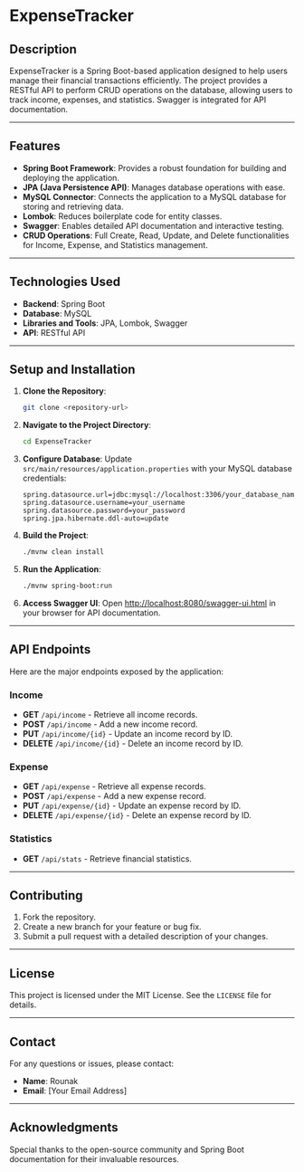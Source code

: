 # ExpenseTracker

## Description
ExpenseTracker is a Spring Boot-based application designed to help users manage their financial transactions efficiently. The project provides a RESTful API to perform CRUD operations on the database, allowing users to track income, expenses, and statistics. Swagger is integrated for API documentation.

---

## Features
- **Spring Boot Framework**: Provides a robust foundation for building and deploying the application.
- **JPA (Java Persistence API)**: Manages database operations with ease.
- **MySQL Connector**: Connects the application to a MySQL database for storing and retrieving data.
- **Lombok**: Reduces boilerplate code for entity classes.
- **Swagger**: Enables detailed API documentation and interactive testing.
- **CRUD Operations**: Full Create, Read, Update, and Delete functionalities for Income, Expense, and Statistics management.

---

## Technologies Used
- **Backend**: Spring Boot
- **Database**: MySQL
- **Libraries and Tools**: JPA, Lombok, Swagger
- **API**: RESTful API

---

## Setup and Installation
1. **Clone the Repository**:
   ```bash
   git clone <repository-url>
   ```

2. **Navigate to the Project Directory**:
   ```bash
   cd ExpenseTracker
   ```

3. **Configure Database**:
   Update `src/main/resources/application.properties` with your MySQL database credentials:
   ```properties
   spring.datasource.url=jdbc:mysql://localhost:3306/your_database_name
   spring.datasource.username=your_username
   spring.datasource.password=your_password
   spring.jpa.hibernate.ddl-auto=update
   ```

4. **Build the Project**:
   ```bash
   ./mvnw clean install
   ```

5. **Run the Application**:
   ```bash
   ./mvnw spring-boot:run
   ```

6. **Access Swagger UI**:
   Open [http://localhost:8080/swagger-ui.html](http://localhost:8080/swagger-ui.html) in your browser for API documentation.

---

## API Endpoints
Here are the major endpoints exposed by the application:

### Income
- **GET** `/api/income` - Retrieve all income records.
- **POST** `/api/income` - Add a new income record.
- **PUT** `/api/income/{id}` - Update an income record by ID.
- **DELETE** `/api/income/{id}` - Delete an income record by ID.

### Expense
- **GET** `/api/expense` - Retrieve all expense records.
- **POST** `/api/expense` - Add a new expense record.
- **PUT** `/api/expense/{id}` - Update an expense record by ID.
- **DELETE** `/api/expense/{id}` - Delete an expense record by ID.

### Statistics
- **GET** `/api/stats` - Retrieve financial statistics.

---

## Contributing
1. Fork the repository.
2. Create a new branch for your feature or bug fix.
3. Submit a pull request with a detailed description of your changes.

---

## License
This project is licensed under the MIT License. See the `LICENSE` file for details.

---

## Contact
For any questions or issues, please contact:
- **Name**: Rounak
- **Email**: [Your Email Address]

---

## Acknowledgments
Special thanks to the open-source community and Spring Boot documentation for their invaluable resources.

